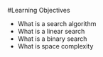 #Learning Objectives

* What is a search algorithm
* What is a linear search
* What is a binary search
* What is space complexity
